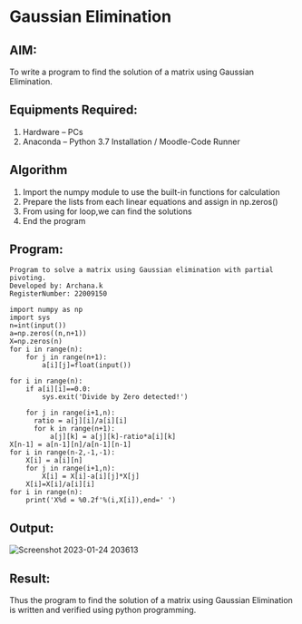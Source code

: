 # Gaussian Elimination

## AIM:
To write a program to find the solution of a matrix using Gaussian Elimination.

## Equipments Required:
1. Hardware – PCs
2. Anaconda – Python 3.7 Installation / Moodle-Code Runner

## Algorithm
1. Import the numpy module to use the built-in functions for calculation
2. Prepare the lists from each linear equations and assign in np.zeros()
3. From using for loop,we can find the solutions
4. End the program

## Program:
```
Program to solve a matrix using Gaussian elimination with partial pivoting.
Developed by: Archana.k
RegisterNumber: 22009150

import numpy as np
import sys
n=int(input())
a=np.zeros((n,n+1))
X=np.zeros(n)
for i in range(n):
    for j in range(n+1):
        a[i][j]=float(input())
        
for i in range(n):
    if a[i][i]==0.0:
        sys.exit('Divide by Zero detected!')
        
    for j in range(i+1,n):
      ratio = a[j][i]/a[i][i]
      for k in range(n+1):
          a[j][k] = a[j][k]-ratio*a[i][k]
X[n-1] = a[n-1][n]/a[n-1][n-1]
for i in range(n-2,-1,-1):
    X[i] = a[i][n]
    for j in range(i+1,n):
        X[i] = X[i]-a[i][j]*X[j]
    X[i]=X[i]/a[i][i]
for i in range(n):
    print('X%d = %0.2f'%(i,X[i]),end=' ')
```
## Output:
![Screenshot 2023-01-24 203613](https://user-images.githubusercontent.com/118708624/214332440-838b8b80-80d7-41fa-8c93-1e1975eaaca4.png)

## Result:
Thus the program to find the solution of a matrix using Gaussian Elimination is written and verified using python programming.


